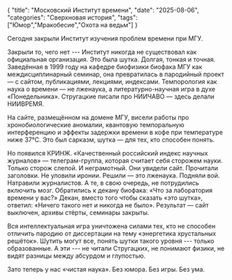 {
"title": "Московский Институт времени",
"date": "2025-08-06",
"categories": "Сверхновая история",
"tags": ["Юмор","Мракобесие","Охота на ведьм"]
}

Сегодня закрыли Институт изучения проблем времени при МГУ. 

Закрыли то, чего нет --- Институт никогда не существовал как официальная организация. Это была шутка. Долгая, тонкая и точная. Заведённая в 1999 году на кафедре биофизики биофака МГУ как междисциплинарный семинар, она превратилась в пародийный проект — с сайтом, публикациями, лекциями, индексами. Темпорология как наука о времени — не лженаука, а литературно-научная игра в духе «Понедельника». Стругацкие писали про НИИЧАВО — здесь делали НИИВРЕМЯ.

На сайте, размещённом на домене МГУ, висели работы про хронобиологические аномалии, квантовую темпоральную интерференцию и эффекты задержки времени в кофе при температуре ниже 37°C. Это был сарказм, шутка — для тех, кто способен понять.

Но появился КРИНЖ. «Качественный российский индекс научных журналов» — телеграм-группа, которая считает себя сторожем науки. Только сторож слепой. И неграмотный. Они увидели сайт. Прочитали заголовки. Не уловили иронии. Решили — это лженаука. Подняли вой. Натравили журналистов. А те, в свою очередь, не потрудились включить мозг. Обратились к декану биофака: «Что за лаборатория времени у вас?» Декан, вместо того чтобы сказать «это шутка», ответил: «Ничего такого нет и никогда не было». Результат — сайт выключен, архивы стёрты, семинары закрыты.

Вся интеллектуальная игра уничтожена силами тех, кто не способен отличить пародию от диссертации на тему «энергетика хрустальных решёток». Шутить могут все, понять шутки такого уровня --- только образованные. А эти --- не читали Стругацких, не понимают физики, не видят разницы между абсурдом и глупостью.

Зато теперь у нас «чистая наука». Без юмора. Без игры. Без ума.